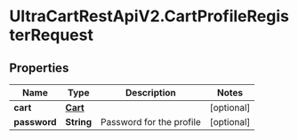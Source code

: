 # UltraCartRestApiV2.CartProfileRegisterRequest

## Properties

Name | Type | Description | Notes
------------ | ------------- | ------------- | -------------
**cart** | [**Cart**](Cart.md) |  | [optional] 
**password** | **String** | Password for the profile | [optional] 


